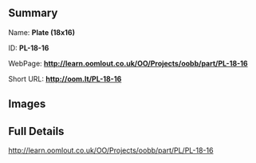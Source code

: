 

## Summary
 
Name: __Plate (18x16)__

ID: __PL-18-16__

WebPage: __http://learn.oomlout.co.uk/OO/Projects/oobb/part/PL-18-16__

Short URL: __http://oom.lt/PL-18-16__


## Images




## Full Details

 http://learn.oomlout.co.uk/OO/Projects/oobb/part/PL/PL-18-16

